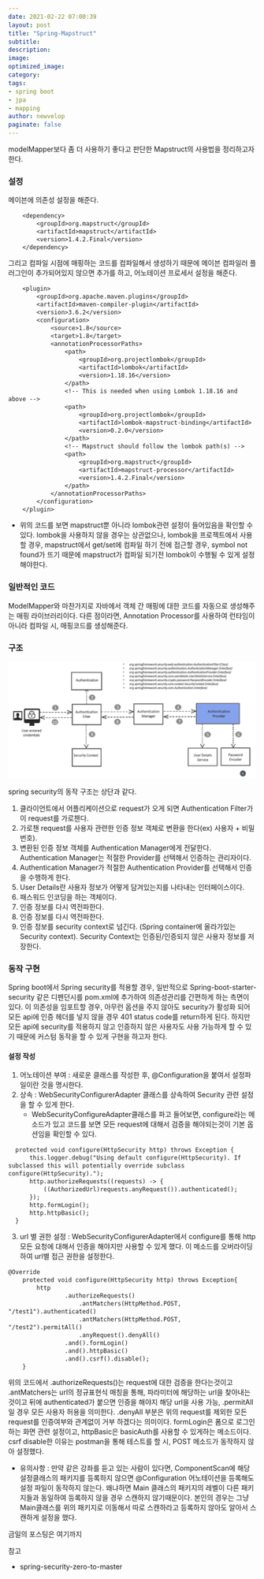 ```yaml
---
date: 2021-02-22 07:00:39
layout: post
title: "Spring-Mapstruct"
subtitle:
description:
image:
optimized_image:
category:
tags:
- spring boot
- jpa
- mapping
author: newvelop
paginate: false
---
```

modelMapper보다 좀 더 사용하기 좋다고 판단한 Mapstruct의 사용법을 정리하고자 한다.

### 설정
메이븐에 의존성 설정을 해준다.
```
    <dependency>
        <groupId>org.mapstruct</groupId>
        <artifactId>mapstruct</artifactId>
        <version>1.4.2.Final</version>
    </dependency>
```

그리고 컴파일 시점에 매핑하는 코드를 컴파일해서 생성하기 때문에 메이븐 컴파일러 플러그인이 추가되어있지 않으면 추가를 하고, 어노테이션 프로세서 설정을 해준다.
```
    <plugin>
        <groupId>org.apache.maven.plugins</groupId>
        <artifactId>maven-compiler-plugin</artifactId>
        <version>3.6.2</version>
        <configuration>
            <source>1.8</source>
            <target>1.8</target>
            <annotationProcessorPaths>
                <path>
                    <groupId>org.projectlombok</groupId>
                    <artifactId>lombok</artifactId>
                    <version>1.18.16</version>
                </path>
                <!-- This is needed when using Lombok 1.18.16 and above -->
                <path>
                    <groupId>org.projectlombok</groupId>
                    <artifactId>lombok-mapstruct-binding</artifactId>
                    <version>0.2.0</version>
                </path>
                <!-- Mapstruct should follow the lombok path(s) -->
                <path>
                    <groupId>org.mapstruct</groupId>
                    <artifactId>mapstruct-processor</artifactId>
                    <version>1.4.2.Final</version>
                </path>
            </annotationProcessorPaths>
        </configuration>
    </plugin>
```

* 위의 코드를 보면 mapstruct뿐 아니라 lombok관련 설정이 들어있음을 확인할 수 있다. lombok을 사용하지 않을 경우는 상관없으나, lombok을 프로젝트에서 사용할 경우, mapstruct에서 get/set에 컴파일 하기 전에 접근할 경우, symbol not found가 뜨기 때문에 mapstruct가 컴파일 되기전 lombok이 수행될 수 있게 설정해야한다.


### 일반적인 코드
ModelMapper와 마찬가지로 자바에서 객체 간 매핑에 대한 코드를 자동으로 생성해주는 매핑 라이브러리이다. 다른 점이라면, Annotation Processor를 사용하여 런타임이 아니라 컴파일 시, 매핑코드를 생성해준다.


### 구조
![screensh](../assets/img/2021-02-04-Spring---Security/spring-security-architecture.PNG)

spring security의 동작 구조는 상단과 같다.
1. 클라이언트에서 어플리케이션으로 request가 오게 되면 Authentication Filter가 이 request를 가로챈다.
2. 가로챈 request를 사용자 관련한 인증 정보 객체로 변환을 한다(ex) 사용자 + 비밀번호).
3. 변환된 인증 정보 객체를 Authentication Manager에게 전달한다. Authentication Manager는 적절한 Provider를 선택해서 인증하는 관리자이다.
4. Authentication Manager가 적절한 Authentication Provider를 선택해서 인증을 수행하게 한다.
5. User Details란 사용자 정보가 어떻게 담겨있는지를 나타내는 인터페이스이다.
6. 패스워드 인코딩을 하는 객체이다.
7. 인증 정보를 다시 역전파한다.
8. 인증 정보를 다시 역전파한다.
9. 인증 정보를 security context로 넘긴다. (Spring container에 올라가있는 Security context). Security Context는 인증된/인증되지 않은 사용자 정보를 저장한다.

### 동작 구현
Spring boot에서 Spring security를 적용할 경우, 일반적으로 Spring-boot-starter-security 같은 디펜던시를 pom.xml에 추가하여 의존성관리를 간편하게
하는 측면이 있다. 이 의존성을 임포트할 경우, 아무런 옵션을 주지 않아도 security가 활성화 되어 모든 api에 인증 헤더를 넣지 않을 경우 401 status code를
return하게 된다. 하지만 모든 api에 security를 적용하지 않고 인증하지 않은 사용자도 사용 가능하게 할 수 있기 때문에 커스텀 동작을 할 수 있게 구현을 하고자 한다.

#### 설정 작성
1. 어노테이션 부여 : 새로운 클래스를 작성한 후, @Configuration을 붙여서 설정파일이란 것을 명시한다.
2. 상속 : WebSecurityConfigurerAdapter 클래스를 상속하여 Security 관련 설정을 할 수 있게 한다.
   * WebSecurityConfigureAdapter클래스를 파고 들어보면, configure라는 메소드가 있고 코드를 보면 모든 request에 대해서 검증을 해야되는것이 기본 옵션임을 확인할 수 있다.
  ```
    protected void configure(HttpSecurity http) throws Exception {
        this.logger.debug("Using default configure(HttpSecurity). If subclassed this will potentially override subclass configure(HttpSecurity).");
        http.authorizeRequests((requests) -> {
            ((AuthorizedUrl)requests.anyRequest()).authenticated();
        });
        http.formLogin();
        http.httpBasic();
    }
  ```
3. url 별 권한 설정 : WebSecurityConfigurerAdapter에서 configure를 통해 http 모든 요청에 대해서 인증을 해야지만 사용할 수 있게 했다. 이 메소드를 오버라이딩하여 url별 접근 권한을 설정한다.
```
@Override
    protected void configure(HttpSecurity http) throws Exception{
        http
                .authorizeRequests()
                    .antMatchers(HttpMethod.POST, "/test1").authenticated()
                    .antMatchers(HttpMethod.POST, "/test2").permitAll()
                    .anyRequest().denyAll()
                .and().formLogin()
                .and().httpBasic()
                .and().csrf().disable();
    }
```
위의 코드에서 .authorizeRequests()는 request에 대한 검증을 한다는것이고 .antMatchers는 url의 정규표현식 매칭을 통해, 파라미터에 해당하는 url을 찾아내는 것이고 뒤에 authenticated가 붙으면 인증을 해야지 해당 url을 사용 가능, .permitAll일 경우 모든 사용자 허용을 의미한다. .denyAll 부분은 위의 request를 제외한 모든 request를 인증여부와 관계없이 거부 하겠다는 의미이다. formLogin은 폼으로 로그인 하는 화면 관련 설정이고, httpBasic은 basicAuth를 사용할 수 있게하는 메소드이다.
csrf disable한 이유는 postman을 통해 테스트를 할 시, POST 메소드가 동작하지 않아 설정했다.

* 유의사항 : 만약 같은 강좌를 듣고 있는 사람이 있다면, ComponentScan에 해당 설정클래스의 패키지를 등록하지 않으면 @Configuration 어노테이션을 등록해도 설정 파일이 동작하지 않는다. 왜냐하면 Main 클래스의 패키지의 레벨이 다른 패키지들과 동일하여 등록하지 않을 경우 스캔하지 않기때문이다. 본인의 경우는 그냥 Main클래스를 위의 패키지로 이동해서 따로 스캔하라고 등록하지 않아도 알아서 스캔하게 설정을 했다.

금일의 포스팅은 여기까지

참고
- spring-security-zero-to-master